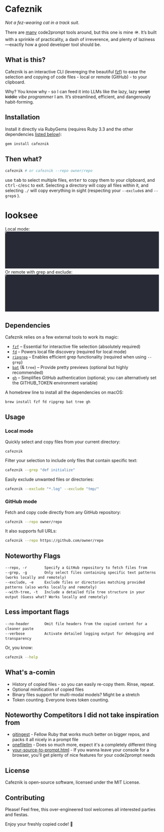 # Cafeznik

_Not a fez-wearing cat in a track suit._

There are [many](https://github.com/Dicklesworthstone/your-source-to-prompt.html?tab=readme-ov-file) code2prompt tools around, but this one is mine 🪖. It’s built with a sprinkle of practicality, a dash of irreverence, and plenty of laziness—exactly how a good developer tool should be.

## What is this?

Cafeznik is an interactive CLI (levereging the beautiful [fzf](https://github.com/junegunn/fzf)) to ease the selection and copying of code files - local or remote (GitHub) - to your clipboard. 

Why? You know why -  so I can feed it into LLMs like the lazy, lazy ~~script kiddie~~ *vibe programmer* I am. It’s streamlined, efficient, and dangerously habit-forming.


## Installation

Install it directly via RubyGems (requires Ruby 3.3 and the other dependencies [listed below](#dependencies)):

```bash
gem install cafeznik
```

## Then what?

```bash
cafeznik # or cafeznik --repo owner/repo
```

 use <kbd>tab</kbd> to select multiple files, <kbd>enter</kbd> to copy them to your clipboard, and <kbd>ctrl-c</kbd>/<kbd>esc</kbd> to exit. Selecting a directory will copy all files within it, and selecting `./` will copy everything in sight (respecting your `--exclude`s and `--grep`s ).

# looksee
Local mode:
[![asciicast](reference/local-asciinema.gif)](https://asciinema.org/a/YWcuK13nRybD234R5nkW8J7Hh)
Or remote with grep and exclude:
[![asciicast](reference/remote-asciinema.gif)](https://asciinema.org/a/fcW1ZbWsxFajk7gH6r9ttTjLJ)

## Dependencies

Cafeznik relies on a few external tools to work its magic:

- [`fzf`](https://github.com/junegunn/fzf) – Essential for interactive file selection (absolutely required)
- [`fd`](https://github.com/sharkdp/fd) – Powers local file discovery (required for local mode)
- [`ripgrep`](https://github.com/BurntSushi/ripgrep) – Enables efficient grep functionality (required when using `--grep`)
- [`bat`](https://github.com/sharkdp/bat) (& `tree`) – Provide pretty previews (optional but highly recommended)
- [`gh`](https://cli.github.com/) – Simplifies GitHub authentication (optional; you can alternatively set the GITHUB_TOKEN environment variable)

A homebrew line to install all the dependencies on macOS:

```bash
brew install fzf fd ripgrep bat tree gh
```

## Usage

### Local mode

Quickly select and copy files from your current directory:

```bash
cafeznik
```

Filter your selection to include only files that contain specific text:

```bash
cafeznik --grep "def initialize"
```

Easily exclude unwanted files or directories:

```bash
cafeznik --exclude "*.log" --exclude "tmp/"
```

### GitHub mode

Fetch and copy code directly from any GitHub repository:

```bash
cafeznik --repo owner/repo
```

It also supports full URLs:

```bash
cafeznik --repo https://github.com/owner/repo
```

## Noteworthy Flags

```
--repo, -r        Specify a GitHub repository to fetch files from 
--grep, -g        Only select files containing specific text patterns (works locally and remotely)
--exclude, -e     Exclude files or directories matching provided patterns (also works locally and remotely)
--with-tree, -t   Include a detailed file tree structure in your output (Guess what? Works locally and remotely)
```

## Less important flags
```
--no-header       Omit file headers from the copied content for a cleaner paste
--verbose         Activate detailed logging output for debugging and transparency
```

Or, you know:

```bash
cafeznik --help
```

## What's a-comin

- History of copied files - so you can easily re-copy them. Rinse, repeat.
- Optional minification of copied files
- Binary files support for multi-modal models? Might be a stretch
- Token counting. Everyone loves token counting.

## Noteworthy Competitors I did not take inspiration from

- [gitingest](https://github.com/davidesantangelo/gitingest) -  Fellow Ruby that works much better on bigger repos, and packs it all nicely in a prompt file
- [onefilellm](https://github.com/jimmc414/onefilellm) - Does so much more, expect it's a completely different thing
- [your-source-to-prompt.html](https://github.com/Dicklesworthstone/your-source-to-prompt.html) - If you wanna leave your console for a browser, you'll get plenty of nice features for your code2prompt needs
  
## License

Cafeznik is open-source software, licensed under the MIT License.

## Contributing

Please!  Feel free, this over-engineered tool welcomes all interested parties and fiestas.

Enjoy your freshly copied code! 🍪
